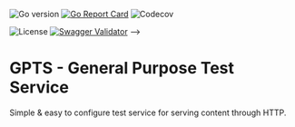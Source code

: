![Go version](https://img.shields.io/github/go-mod/go-version/Icikowski/GPTS?filename=application%2Fgo.mod&style=for-the-badge)
[![Go Report Card](https://goreportcard.com/badge/github.com/Icikowski/GPTS?style=for-the-badge)](https://goreportcard.com/report/github.com/Icikowski/GPTS)
![Codecov](https://img.shields.io/codecov/c/gh/icikowski/GPTS?style=for-the-badge&token=FRS94GYIE7)
<!-- [![Helm Chart](https://img.shields.io/badge/dynamic/yaml?color=0f1689&label=Helm%20Chart&query=%24.entries.gpts[0].version&url=https%3A%2F%2Fcharts.icikowski.pl%2Findex.yaml&style=for-the-badge)](https://charts.icikowski.pl) -->
![License](https://img.shields.io/github/license/Icikowski/GPTS?style=for-the-badge)
[![Swagger Validator](https://img.shields.io/swagger/valid/3.0?specUrl=https%3A%2F%2Fraw.githubusercontent.com%2FIcikowski%2FGPTS%2Fmaster%2Fopenapi.yml&style=for-the-badge)](https://editor.swagger.io/?url=https%3A%2F%2Fraw.githubusercontent.com%2FIcikowski%2FGPTS%2Fmaster%2Fopenapi.yml) -->

# **GPTS** - General Purpose Test Service

Simple & easy to configure test service for serving content through HTTP.

<!-- [**Explore documentation**](https://icikowski.github.io/GPTS) -->
